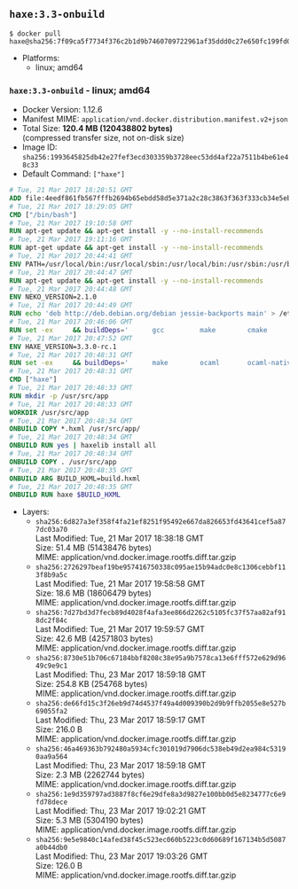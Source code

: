 ## `haxe:3.3-onbuild`

```console
$ docker pull haxe@sha256:7f09ca5f7734f376c2b1d9b7460709722961af35ddd0c27e650fc199fd0236e2
```

-	Platforms:
	-	linux; amd64

### `haxe:3.3-onbuild` - linux; amd64

-	Docker Version: 1.12.6
-	Manifest MIME: `application/vnd.docker.distribution.manifest.v2+json`
-	Total Size: **120.4 MB (120438802 bytes)**  
	(compressed transfer size, not on-disk size)
-	Image ID: `sha256:1993645825db42e27fef3ecd303359b3728eec53dd4af22a7511b4be61e48c33`
-	Default Command: `["haxe"]`

```dockerfile
# Tue, 21 Mar 2017 18:28:51 GMT
ADD file:4eedf861fb567fffb2694b65ebdd58d5e371a2c28c3863f363f333cb34e5eb7b in / 
# Tue, 21 Mar 2017 18:29:05 GMT
CMD ["/bin/bash"]
# Tue, 21 Mar 2017 19:10:58 GMT
RUN apt-get update && apt-get install -y --no-install-recommends 		ca-certificates 		curl 		wget 	&& rm -rf /var/lib/apt/lists/*
# Tue, 21 Mar 2017 19:11:16 GMT
RUN apt-get update && apt-get install -y --no-install-recommends 		bzr 		git 		mercurial 		openssh-client 		subversion 				procps 	&& rm -rf /var/lib/apt/lists/*
# Tue, 21 Mar 2017 20:44:41 GMT
ENV PATH=/usr/local/bin:/usr/local/sbin:/usr/local/bin:/usr/sbin:/usr/bin:/sbin:/bin
# Tue, 21 Mar 2017 20:44:47 GMT
RUN apt-get update && apt-get install -y --no-install-recommends 		libgc1c2 		zlib1g 		libpcre3 	&& rm -rf /var/lib/apt/lists/*
# Tue, 21 Mar 2017 20:44:48 GMT
ENV NEKO_VERSION=2.1.0
# Tue, 21 Mar 2017 20:44:49 GMT
RUN echo 'deb http://deb.debian.org/debian jessie-backports main' > /etc/apt/sources.list.d/jessie-backports.list
# Tue, 21 Mar 2017 20:46:06 GMT
RUN set -ex 	&& buildDeps=' 		gcc 		make 		cmake 		libgc-dev 		libssl-dev 		libpcre3-dev 		zlib1g-dev 		apache2-dev 		libmariadb-client-lgpl-dev-compat 		libsqlite3-dev 		libmbedtls-dev 		libgtk2.0-dev 	' 	&& apt-get update && apt-get install -y $buildDeps --no-install-recommends && rm -rf /var/lib/apt/lists/* 		&& wget -O neko.tar.gz "http://nekovm.org/media/neko-2.1.0-src.tar.gz" 	&& echo "0c93d5fe96240510e2d1975ae0caa9dd8eadf70d916a868684f66a099a4acf96 *neko.tar.gz" | sha256sum -c - 	&& mkdir -p /usr/src/neko 	&& tar -xC /usr/src/neko --strip-components=1 -f neko.tar.gz 	&& rm neko.tar.gz 	&& cd /usr/src/neko 	&& cmake -DRELOCATABLE=OFF . 	&& make 	&& make install 		&& apt-get purge -y --auto-remove $buildDeps 	&& rm -rf /usr/src/neko ~/.cache
# Tue, 21 Mar 2017 20:47:52 GMT
ENV HAXE_VERSION=3.3.0-rc.1
# Tue, 21 Mar 2017 20:48:31 GMT
RUN set -ex 	&& buildDeps=' 		make 		ocaml 		ocaml-native-compilers 		camlp4 		libxml-light-ocaml-dev 		ocaml-findlib 		zlib1g-dev 		libpcre3-dev 	' 	&& apt-get update && apt-get install -y $buildDeps --no-install-recommends && rm -rf /var/lib/apt/lists/* 		&& git clone --recursive --depth 1 --branch 3.3.0-rc1 "https://github.com/HaxeFoundation/haxe.git" /usr/src/haxe 	&& cd /usr/src/haxe 	&& make OCAMLOPT=ocamlopt.opt 	&& make install INSTALL_DIR=/usr/local 	&& cd / && haxelib setup /usr/local/lib/haxe/lib 		&& apt-get purge -y --auto-remove $buildDeps 	&& rm -rf /usr/src/haxe ~/.cache
# Tue, 21 Mar 2017 20:48:31 GMT
CMD ["haxe"]
# Tue, 21 Mar 2017 20:48:33 GMT
RUN mkdir -p /usr/src/app
# Tue, 21 Mar 2017 20:48:33 GMT
WORKDIR /usr/src/app
# Tue, 21 Mar 2017 20:48:34 GMT
ONBUILD COPY *.hxml /usr/src/app/
# Tue, 21 Mar 2017 20:48:34 GMT
ONBUILD RUN yes | haxelib install all
# Tue, 21 Mar 2017 20:48:34 GMT
ONBUILD COPY . /usr/src/app
# Tue, 21 Mar 2017 20:48:35 GMT
ONBUILD ARG BUILD_HXML=build.hxml
# Tue, 21 Mar 2017 20:48:35 GMT
ONBUILD RUN haxe $BUILD_HXML
```

-	Layers:
	-	`sha256:6d827a3ef358f4fa21ef8251f95492e667da826653fd43641cef5a877dc03a70`  
		Last Modified: Tue, 21 Mar 2017 18:38:18 GMT  
		Size: 51.4 MB (51438476 bytes)  
		MIME: application/vnd.docker.image.rootfs.diff.tar.gzip
	-	`sha256:2726297beaf19be957416750338c095ae15b94adc0e8c1306cebbf113f8b9a5c`  
		Last Modified: Tue, 21 Mar 2017 19:58:58 GMT  
		Size: 18.6 MB (18606479 bytes)  
		MIME: application/vnd.docker.image.rootfs.diff.tar.gzip
	-	`sha256:7d27bd3d7fecb89d4028f4afa3ee866d2262c5105fc37f57aa82af918dc2f84c`  
		Last Modified: Tue, 21 Mar 2017 19:59:57 GMT  
		Size: 42.6 MB (42571803 bytes)  
		MIME: application/vnd.docker.image.rootfs.diff.tar.gzip
	-	`sha256:8730e51b706c67184bbf8208c38e95a9b7578ca13e6fff572e629d9649c9e9c1`  
		Last Modified: Thu, 23 Mar 2017 18:59:18 GMT  
		Size: 254.8 KB (254768 bytes)  
		MIME: application/vnd.docker.image.rootfs.diff.tar.gzip
	-	`sha256:de66fd15c3f26eb9d74d4537f49a4d009390b2d9b9ffb2055e8e527b69055fa2`  
		Last Modified: Thu, 23 Mar 2017 18:59:17 GMT  
		Size: 216.0 B  
		MIME: application/vnd.docker.image.rootfs.diff.tar.gzip
	-	`sha256:46a469363b792480a5934cfc301019d7906dc538eb49d2ea984c53190aa9a564`  
		Last Modified: Thu, 23 Mar 2017 18:59:18 GMT  
		Size: 2.3 MB (2262744 bytes)  
		MIME: application/vnd.docker.image.rootfs.diff.tar.gzip
	-	`sha256:1e9d359797ad3887f8cf6e29dfe8a3d9827e100bb0d5e8234777c6e9fd78dece`  
		Last Modified: Thu, 23 Mar 2017 19:02:21 GMT  
		Size: 5.3 MB (5304190 bytes)  
		MIME: application/vnd.docker.image.rootfs.diff.tar.gzip
	-	`sha256:9e5e9840c14afed38f45c523ec060b5223c0d60689f167134b5d5087a0b44db0`  
		Last Modified: Thu, 23 Mar 2017 19:03:26 GMT  
		Size: 126.0 B  
		MIME: application/vnd.docker.image.rootfs.diff.tar.gzip

